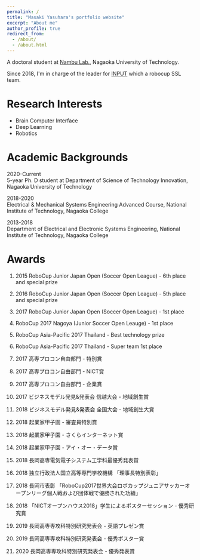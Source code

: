 ```yaml
---
permalink: /
title: "Masaki Yasuhara's portfolio website"
excerpt: "About me"
author_profile: true
redirect_from: 
  - /about/
  - /about.html
---
```


A doctoral student at [Nambu Lab.](https://gallery.nagaokaut.ac.jp/), Nagaoka University of Technology.

Since 2018, I'm in charge of the leader for [INPUT](https://input-ssl.dev/) which a robocup SSL team.


# Research Interests
- Brain Computer Interface
- Deep Learning
- Robotics

# Academic Backgrounds
2020-Current  
5-year Ph. D student at Department of Science of Technology Innovation, Nagaoka University of Technology

2018-2020  
Electrical & Mechanical Systems Engineering Advanced Course, National Institute of Technology, Nagaoka College

2013-2018  
Department of Electrical and Electronic Systems Engineering, National Institute of Technology, Nagaoka College

# Awards

1. 2015 RoboCup Junior Japan Open (Soccer Open League) - 6th place and special prize

1. 2016 RoboCup Junior Japan Open (Soccer Open League) - 5th place and special prize

1. 2017 RoboCup Junior Japan Open (Soccer Open League) - 1st place

1. RoboCup 2017 Nagoya (Junior Soccer Open Leauge) - 1st place

1. RoboCup Asia-Pacific 2017 Thailand - Best technology prize

1. RoboCup Asia-Pacific 2017 Thailand - Super team 1st place

1. 2017 高専プロコン自由部門 - 特別賞

1. 2017 高専プロコン自由部門 - NICT賞

1. 2017 高専プロコン自由部門 - 企業賞

1. 2017 ビジネスモデル発見&発表会 信越大会 - 地域創生賞

1. 2018 ビジネスモデル発見&発表会 全国大会 - 地域創生大賞

1. 2018 起業家甲子園 - 審査員特別賞

1. 2018 起業家甲子園 - さくらインターネット賞

1. 2018 起業家甲子園 - アイ・オー・データ賞

1. 2018 長岡高専電気電子システム工学科最優秀発表賞

1. 2018 独立行政法人国立高等専門学校機構 「理事長特別表彰」

1. 2018 長岡市表彰 「RoboCup2017世界大会ロボカップジュニアサッカーオープンリーグ個人戦および団体戦で優勝された功績」

1. 2018 「NICTオープンハウス2018」学生によるポスターセッション - 優秀研究賞

1. 2019 長岡高専専攻科特別研究発表会 - 英語プレゼン賞

1. 2019 長岡高専専攻科特別研究発表会 - 優秀ポスター賞

1. 2020 長岡高専専攻科特別研究発表会 - 優秀発表賞

